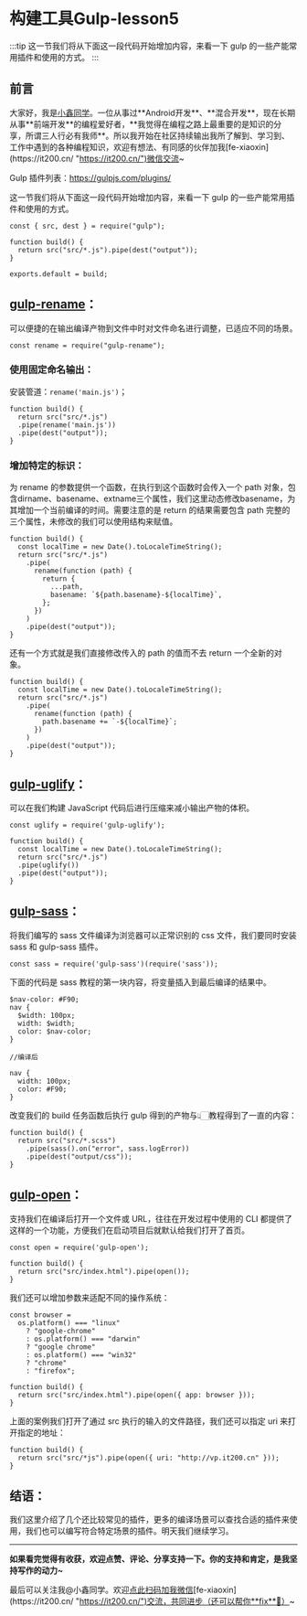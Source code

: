 # 构建工具Gulp-lesson5

:::tip
这一节我们将从下面这一段代码开始增加内容，来看一下 gulp 的一些产能常用插件和使用的方式。
:::

<!-- more -->

## 前言

大家好，我是[小鑫同学](https://it200.cn/ "https://it200.cn/")。一位从事过**Android开发**、**混合开发**，现在长期从事**前端开发**的编程爱好者，**我觉得在编程之路上最重要的是知识的分享，所谓三人行必有我师**。所以我开始在社区持续输出我所了解到、学习到、工作中遇到的各种编程知识，欢迎有想法、有同感的伙伴加我[fe-xiaoxin](https://it200.cn/ "https://it200.cn/")微信交流~

Gulp 插件列表：<https://gulpjs.com/plugins/>

这一节我们将从下面这一段代码开始增加内容，来看一下 gulp 的一些产能常用插件和使用的方式。

```
const { src, dest } = require("gulp");

function build() {
  return src("src/*.js").pipe(dest("output"));
}

exports.default = build;
```

## [gulp-rename](https://github.com/hparra/gulp-rename)：

可以便捷的在输出编译产物到文件中时对文件命名进行调整，已适应不同的场景。

```
const rename = require("gulp-rename");
```

### 使用固定命名输出：

安装管道：`rename('main.js')`；

```
function build() {
  return src("src/*.js")
  .pipe(rename('main.js'))
  .pipe(dest("output"));
}
```

### 增加特定的标识：

为 rename 的参数提供一个函数，在执行到这个函数时会传入一个 path 对象，包含dirname、basename、extname三个属性，我们这里动态修改basename，为其增加一个当前编译的时间。需要注意的是 return 的结果需要包含 path 完整的三个属性，未修改的我们可以使用结构来赋值。

```
function build() {
  const localTime = new Date().toLocaleTimeString();
  return src("src/*.js")
    .pipe(
      rename(function (path) {
        return {
          ...path,
          basename: `${path.basename}-${localTime}`,
        };
      })
    )
    .pipe(dest("output"));
}
```

还有一个方式就是我们直接修改传入的 path 的值而不去 return 一个全新的对象。

```
function build() {
  const localTime = new Date().toLocaleTimeString();
  return src("src/*.js")
    .pipe(
      rename(function (path) {
        path.basename += `-${localTime}`;
      })
    )
    .pipe(dest("output"));
}
```

## [gulp-uglify](https://github.com/terinjokes/gulp-uglify/)：

可以在我们构建 JavaScript 代码后进行压缩来减小输出产物的体积。

```
const uglify = require('gulp-uglify');
```

```
function build() {
  const localTime = new Date().toLocaleTimeString();
  return src("src/*.js")
  .pipe(uglify())
  .pipe(dest("output"));
}
```

## [gulp-sass](https://github.com/dlmanning/gulp-sass)：

将我们编写的 sass 文件编译为浏览器可以正常识别的 css 文件，我们要同时安装 sass 和 gulp-sass 插件。

```
const sass = require('gulp-sass')(require('sass'));
```

下面的代码是 sass 教程的第一块内容，将变量插入到最后编译的结果中。

```
$nav-color: #F90;
nav {
  $width: 100px;
  width: $width;
  color: $nav-color;
}

//编译后

nav {
  width: 100px;
  color: #F90;
}
```

改变我们的 build 任务函数后执行 gulp 得到的产物与👆🏻教程得到了一直的内容：

```
function build() {
  return src("src/*.scss")
    .pipe(sass().on("error", sass.logError))
    .pipe(dest("output/css"));
}
```

## [gulp-open](https://github.com/stevelacy/gulp-open)：

支持我们在编译后打开一个文件或 URL，往往在开发过程中使用的 CLI 都提供了这样的一个功能，方便我们在启动项目后就默认给我们打开了首页。

```
const open = require('gulp-open');
```

```
function build() {
  return src("src/index.html").pipe(open());
}
```

我们还可以增加参数来适配不同的操作系统：

```
const browser =
  os.platform() === "linux"
    ? "google-chrome"
    : os.platform() === "darwin"
    ? "google chrome"
    : os.platform() === "win32"
    ? "chrome"
    : "firefox";

function build() {
  return src("src/index.html").pipe(open({ app: browser }));
}
```

上面的案例我们打开了通过 src 执行的输入的文件路径，我们还可以指定 uri 来打开指定的地址：

```
function build() {
  return src("src/*js").pipe(open({ uri: "http://vp.it200.cn" }));
}
```

## 结语：

我们这里介绍了几个还比较常见的插件，更多的编译场景可以查找合适的插件来使用，我们也可以编写符合特定场景的插件。明天我们继续学习。

* * *

**如果看完觉得有收获，欢迎点赞、评论、分享支持一下。你的支持和肯定，是我坚持写作的动力~**

最后可以关注我@小鑫同学。欢迎[点此扫码加我微信](https://it200.cn/ "https://it200.cn/")[fe-xiaoxin](https://it200.cn/ "https://it200.cn/")交流，共同进步（还可以帮你**fix**🐛）~